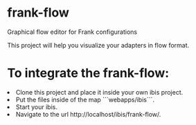 # frank-flow
Graphical flow editor for Frank configurations

This project will help you visualize your adapters in flow format.

# To integrate the frank-flow: 
  <li>
  Clone this project and place it inside your own ibis project.
  </li>
  <li>
  Put the files inside of the map ```webapps/ibis```.
  </li>
  <li>
  Start your ibis.
  </li>
  <li>
  Navigate to the url http://localhost/ibis/frank-flow/.
  </li>
